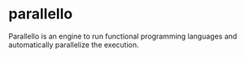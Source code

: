 # parallello
Parallello is an engine to run functional programming languages and automatically parallelize the execution.
